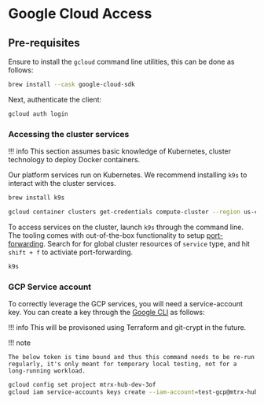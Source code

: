 # Google Cloud Access

## Pre-requisites

Ensure to install the `gcloud` command line utilities, this can be done as follows:

```bash
brew install --cask google-cloud-sdk
```

Next, authenticate the client:

```bash
gcloud auth login
```

### Accessing the cluster services

!!! info
    This section assumes basic knowledge of Kubernetes, cluster technology to deploy Docker containers.

Our platform services run on Kubernetes. We recommend installing `k9s` to interact with the cluster services.

```bash
brew install k9s
```

```bash
gcloud container clusters get-credentials compute-cluster --region us-central1 
```

To access services on the cluster, launch `k9s` through the command line. The tooling comes with out-of-the-box functionality to setup [port-forwarding](https://thinhdanggroup.github.io/k9s-cli/). Search for for global cluster resources of `service` type, and hit `shift + f` to activiate port-forwarding.

```bash
k9s
```

### GCP Service account

To correctly leverage the GCP services, you will need a service-account key. You can create a key through the [Google CLI](https://cloud.google.com/storage/docs/gsutil_install) as follows:

!!! info
    This will be provisoned using Terraform and git-crypt in the future.

!!! note

    The below token is time bound and thus this command needs to be re-run regularly, it's only meant for temporary local testing, not for a long-running workload. 

```bash
gcloud config set project mtrx-hub-dev-3of
gcloud iam service-accounts keys create --iam-account=test-gcp@mtrx-hub-dev-3of.iam.gserviceaccount.com  conf/local/service-account.json
```